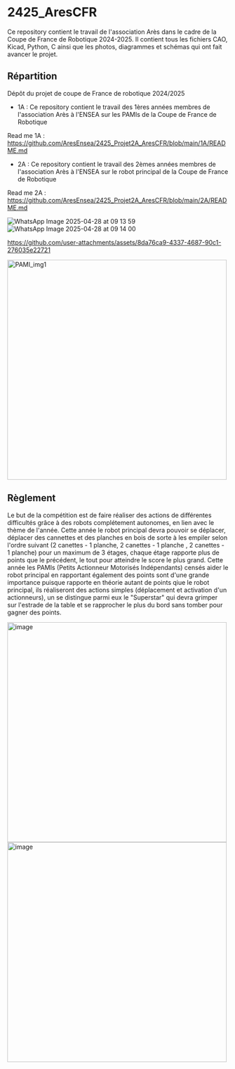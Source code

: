# 2425_AresCFR
Ce repository contient le travail de l'association Arès dans le cadre de la Coupe de France de Robotique 2024-2025. Il contient tous les fichiers CAO, Kicad, Python, C ainsi que les photos, diagrammes et schémas qui ont fait avancer le projet.

## Répartition
Dépôt du projet de coupe de France de robotique 2024/2025
- 1A : Ce repository contient le travail des 1ères années membres de l'association Arès à l'ENSEA sur les PAMIs de la Coupe de France de Robotique

Read me 1A :
      https://github.com/AresEnsea/2425_Projet2A_AresCFR/blob/main/1A/README.md
      
- 2A : Ce repository contient le travail des 2èmes années membres de l'association Arès à l'ENSEA sur le robot principal de la Coupe de France de Robotique


Read me 2A :
      https://github.com/AresEnsea/2425_Projet2A_AresCFR/blob/main/2A/README.md

![WhatsApp Image 2025-04-28 at 09 13 59](https://github.com/user-attachments/assets/2ea9d2d0-2936-480f-9494-180a2e3422b3)
![WhatsApp Image 2025-04-28 at 09 14 00](https://github.com/user-attachments/assets/6d05abc5-f7a7-40cd-9c5d-797f26132b66)


https://github.com/user-attachments/assets/8da76ca9-4337-4687-90c1-276035e22721






<img src="https://github.com/user-attachments/assets/45f6e25f-2a6f-4edc-9d75-9a7a13105c7d" alt="PAMI_img1" width="500"/>



## Règlement
Le but de la compétition est de faire réaliser des actions de différentes difficultés grâce à des robots complétement autonomes, en lien avec le thème de l'année. Cette année le robot principal devra pouvoir se déplacer, déplacer des cannettes et des planches en bois de sorte à les empiler selon l'ordre suivant (2 canettes - 1 planche, 2 canettes - 1 planche , 2 canettes - 1 planche) pour un maximum de 3 étages, chaque étage rapporte plus de points que le précédent, le tout pour atteindre le score le plus grand. Cette année les PAMIs (Petits Actionneur Motorisés Indépendants) censés aider le robot principal en rapportant également des points sont d'une grande importance puisque rapporte en théorie autant de points qiue le robot principal, ils réaliseront des actions simples (déplacement et activation d'un actionneurs), un se distingue parmi eux le "Superstar" qui devra grimper sur l'estrade de la table et se rapprocher le plus du bord sans tomber pour gagner des points.

<img src="https://github.com/user-attachments/assets/a6300a36-e328-420a-aa51-a023f629f76c" alt="image" width="500"/>
<img src="https://github.com/user-attachments/assets/b96aa175-f7d3-4dc1-903e-3187cf72d416" alt="image" width="500"/>
